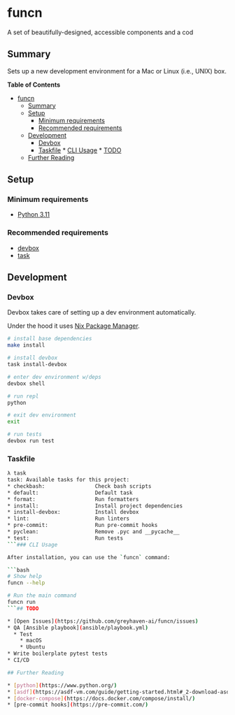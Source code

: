 # funcn

A set of beautifully-designed, accessible components and a cod

## Summary

Sets up a new development environment for a Mac or Linux (i.e., UNIX) box.

**Table of Contents**

* [funcn](#funcn)
  * [Summary](#summary)
  * [Setup](#setup)
    * [Minimum requirements](#minimum-requirements)
    * [Recommended requirements](#recommended-requirements)
  * [Development](#development)
    * [Devbox](#devbox)
    * [Taskfile](#taskfile)    * [CLI Usage](#cli-usage)  * [TODO](#todo)
  * [Further Reading](#further-reading)

## Setup

### Minimum requirements

* [Python 3.11](https://www.python.org/downloads/)

### Recommended requirements

* [devbox](https://www.jetpack.io/devbox/docs/quickstart/)
* [task](https://taskfile.dev/#/installation)

## Development

### Devbox

Devbox takes care of setting up a dev environment automatically.

Under the hood it uses [Nix Package Manager](https://search.nixos.org/packages).

```bash
# install base dependencies
make install

# install devbox
task install-devbox

# enter dev environment w/deps
devbox shell

# run repl
python

# exit dev environment
exit

# run tests
devbox run test
```

### Taskfile

```bash
λ task
task: Available tasks for this project:
* checkbash:                Check bash scripts
* default:                  Default task
* format:                   Run formatters
* install:                  Install project dependencies
* install-devbox:           Install devbox
* lint:                     Run linters
* pre-commit:               Run pre-commit hooks
* pyclean:                  Remove .pyc and __pycache__
* test:                     Run tests
```### CLI Usage

After installation, you can use the `funcn` command:

```bash
# Show help
funcn --help

# Run the main command
funcn run
```## TODO

* [Open Issues](https://github.com/greyhaven-ai/funcn/issues)
* QA [Ansible playbook](ansible/playbook.yml)
  * Test
    * macOS
    * Ubuntu
* Write boilerplate pytest tests
* CI/CD

## Further Reading

* [python](https://www.python.org/)
* [asdf](https://asdf-vm.com/guide/getting-started.html#_2-download-asdf)
* [docker-compose](https://docs.docker.com/compose/install/)
* [pre-commit hooks](https://pre-commit.com/)
